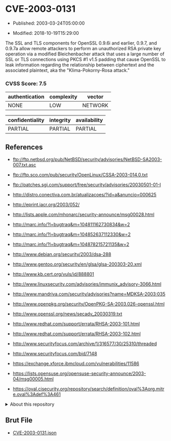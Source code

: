 # CVE-2003-0131

- Published: 2003-03-24T05:00:00

- Modified: 2018-10-19T15:29:00

The SSL and TLS components for OpenSSL 0.9.6i and earlier, 0.9.7, and 0.9.7a allow remote attackers to perform an unauthorized RSA private key operation via a modified Bleichenbacher attack that uses a large number of SSL or TLS connections using PKCS #1 v1.5 padding that cause OpenSSL to leak information regarding the relationship between ciphertext and the associated plaintext, aka the "Klima-Pokorny-Rosa attack."

### CVSS Score: **7.5**

| authentication | complexity | vector |
| --- | --- | --- |
| NONE | LOW | NETWORK |

| confidentiality | integrity | availability |
| --- | --- | --- |
| PARTIAL | PARTIAL | PARTIAL |

## References

* ftp://ftp.netbsd.org/pub/NetBSD/security/advisories/NetBSD-SA2003-007.txt.asc

* ftp://ftp.sco.com/pub/security/OpenLinux/CSSA-2003-014.0.txt

* ftp://patches.sgi.com/support/free/security/advisories/20030501-01-I

* http://distro.conectiva.com.br/atualizacoes/?id=a&anuncio=000625

* http://eprint.iacr.org/2003/052/

* http://lists.apple.com/mhonarc/security-announce/msg00028.html

* http://marc.info/?l=bugtraq&m=104811162730834&w=2

* http://marc.info/?l=bugtraq&m=104852637112330&w=2

* http://marc.info/?l=bugtraq&m=104878215721135&w=2

* http://www.debian.org/security/2003/dsa-288

* http://www.gentoo.org/security/en/glsa/glsa-200303-20.xml

* http://www.kb.cert.org/vuls/id/888801

* http://www.linuxsecurity.com/advisories/immunix_advisory-3066.html

* http://www.mandriva.com/security/advisories?name=MDKSA-2003:035

* http://www.openpkg.org/security/OpenPKG-SA-2003.026-openssl.html

* http://www.openssl.org/news/secadv_20030319.txt

* http://www.redhat.com/support/errata/RHSA-2003-101.html

* http://www.redhat.com/support/errata/RHSA-2003-102.html

* http://www.securityfocus.com/archive/1/316577/30/25310/threaded

* http://www.securityfocus.com/bid/7148

* https://exchange.xforce.ibmcloud.com/vulnerabilities/11586

* https://lists.opensuse.org/opensuse-security-announce/2003-04/msg00005.html

* https://oval.cisecurity.org/repository/search/definition/oval%3Aorg.mitre.oval%3Adef%3A461

<details>
<summary>About this repository</summary> 

  This repository is part of the project [Live Hack CVE](https://github.com/Live-Hack-CVE). Main website can be found [www.live-hack.org](https://www.live-hack.org) 
  
  Made by [Sn0wAlice](https://github.com/Sn0wAlice) for the people that care about security and need to have a feed of the latest CVEs. Hope you enjoy it, don't forget to star the repo and follow me on [Twitter](https://twitter.com/Sn0wAlice) and [Github](https://github.com/Sn0wAlice). And that is my [personnal website](https://www.alice-snow.me/)

  - [Home Page](https://github.com/Live-Hack-CVE)
  - [Framework](https://github.com/Live-Hack-CVE/cve-framework)
  - [CVE database](https://github.com/Live-Hack-CVE/full_database)
  - [Changelog](https://github.com/Live-Hack-CVE/Changelog)
</details>

## Brut File

* [CVE-2003-0131.json](https://raw.githubusercontent.com/Live-Hack-CVE/full_database/main/cves/2003/CVE-2003-0131.json)

